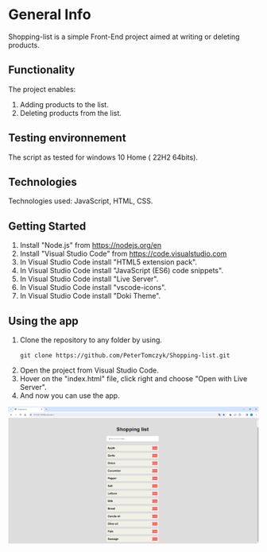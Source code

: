# General Info #
Shopping-list is a simple Front-End project aimed at writing or deleting products.

## Functionality ##

The project enables:
1) Adding products to the list.
2) Deleting products from the list.

## Testing environnement ##

The script as tested for windows 10 Home ( 22H2 64bits).

## Technologies ##

Technologies used: JavaScript, HTML, CSS.

## Getting Started ##

1. Install "Node.js" from https://nodejs.org/en
2. Install "Visual Studio Code" from https://code.visualstudio.com
3. In Visual Studio Code install "HTML5 extension pack".
4. In Visual Studio Code install "JavaScript (ES6) code snippets".
5. In Visual Studio Code install "Live Server".
6. In Visual Studio Code install "vscode-icons".
7. In Visual Studio Code install "Doki Theme".

## Using the app ##

1. Clone the repository to any folder by using.
	```
	git clone https://github.com/PeterTomczyk/Shopping-list.git
	```
2. Open the project from Visual Studio Code.
3. Hover on the "index.html" file, click right and choose "Open with Live Server".
4. And now you can use the app.

<img src="./docs/Shopping-list.png">
